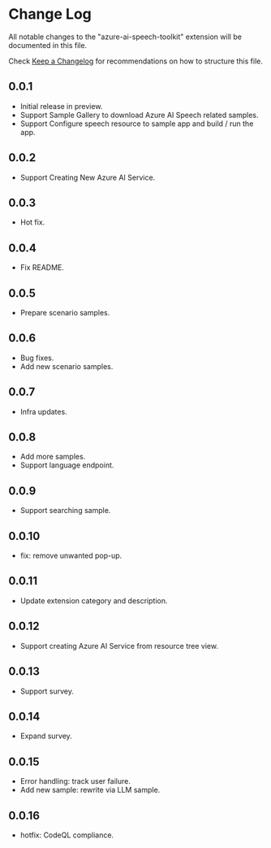 # Change Log

All notable changes to the "azure-ai-speech-toolkit" extension will be documented in this file.

Check [Keep a Changelog](http://keepachangelog.com/) for recommendations on how to structure this file.

## 0.0.1

- Initial release in preview.
- Support Sample Gallery to download Azure AI Speech related samples.
- Support Configure speech resource to sample app and build / run the app.

## 0.0.2

- Support Creating New Azure AI Service.

## 0.0.3

- Hot fix.

## 0.0.4

- Fix README.

## 0.0.5

- Prepare scenario samples.

## 0.0.6

- Bug fixes.
- Add new scenario samples.

## 0.0.7

- Infra updates.

## 0.0.8

- Add more samples.
- Support language endpoint.

## 0.0.9

- Support searching sample.

## 0.0.10

- fix: remove unwanted pop-up.

## 0.0.11

- Update extension category and description.

## 0.0.12

- Support creating Azure AI Service from resource tree view.

## 0.0.13

- Support survey.

## 0.0.14

- Expand survey.

## 0.0.15

- Error handling: track user failure.
- Add new sample: rewrite via LLM sample.

## 0.0.16

- hotfix: CodeQL compliance.